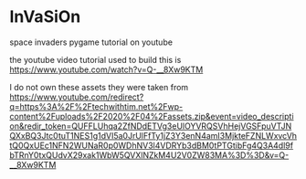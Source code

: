 # InVaSiOn
space invaders pygame tutorial on youtube

the youtube video tutorial used to build this is
https://www.youtube.com/watch?v=Q-__8Xw9KTM

I do not own these assets they were taken from 
https://www.youtube.com/redirect?q=https%3A%2F%2Ftechwithtim.net%2Fwp-content%2Fuploads%2F2020%2F04%2Fassets.zip&event=video_description&redir_token=QUFFLUhqa2ZfNDdETVg3eUlOYVRQSVhHejVGSFpuVTJNQXxBQ3Jtc0tuT1NES1g1dVI5a0JrUlFfTy1jZ3Y3enN4amI3MjkteFZNLWxvcVhtQ0QxUEc1NFN2WUNaR0p0WDhNV3l4VDRYb3dBM0tPTGtibFg4Q3A4dl9fbTRnY0txQUdvX29xak1WbW5QVXlNZkM4U2V0ZW83MA%3D%3D&v=Q-__8Xw9KTM
